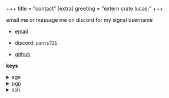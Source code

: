 +++
title = "contact"
[extra]
greeting = "extern crate lucas;"
+++

email me or message me on discord for my signal username
- [email](mailto:pants.inbox@gmail.com)
- discord: `pants721`

- [github](https://github.com/pants721)

**keys**

<details>
<summary>age</summary>

Make sure to include your own public age key in the message!

Either of these work.

```sh
age -r age1wjtxvkclphvnhqpgt82m7nhkjn9fw7cyrrguzddugshxw9q9hpjqf3e9kq message.txt > message.txt.age
```

```sh
curl https://pants721.github.io/lucasnewcomb.age | age -R - message.txt > message.txt.age
```
</details>

<details>
<summary>pgp</summary>

```sh
curl https://pants721.github.io/lucasnewcomb.pgp.asc | gpg --import
```

or

```
-----BEGIN PGP PUBLIC KEY BLOCK-----

mQGNBGX4kOUBDADb+O8KTTL32i/ctO2/cQ149vvEBZA8ZqCOgOjEKuRdSY+9apWH
tVDzmr7cBg3lX3yQVLPDxFlxhNgMxMcB8r3nFlu1+jk1LznVtU9D0WFEZ/HpWGQU
PnUuLgp7naNQYkDKFItIVlyk9VJU27W1N3t/cU2PM+grpe046S7R1f1o6xx4XAxt
9cFUPAnJDXvFd5zAu/2e3PDjx/UoSaQeW5ovTZyeSmft9/wUjGlG8b4uYGZR2z6u
YE14qaQTXE3w2d3e+jySLPPmQ6ZYAo9zXuZ1J+bvyrZlN7HXOYefE9Ms+cHs7+Nk
k5pKhAAnxxmAU+xiUa5OZaWZY9iuUM+nzNeq0sSVQPkaidt6EB8VrRlMYmGEehH1
cRH45D+Id6eWs2zh1sCfByxT1NnOYiARKY+zlE5iFU59ZePAlkEqW+U6IYQhoghp
i7HF96JEmVhY6eIPRiImOHmf0juCkpFVmvHY5oqXHcBf/jtZXLfh4dg2wqi+swxS
3uskMv5xG/r1kc0AEQEAAbQpTHVjYXMgTmV3Y29tYiA8bHVjYXNuZXdjb21iNzIx
QGdtYWlsLmNvbT6JAdcEEwEIAEEWIQSXqCqHQsQoXpgBD+zZH85uERjJWwUCZfiQ
5QIbAwUJEswDAAULCQgHAgIiAgYVCgkICwIEFgIDAQIeBwIXgAAKCRDZH85uERjJ
W0xzC/9nLSvnnj9+j9gHVJZ735ZlbVM2PDnOc98PM4kIhPuq8uZZk5MeVelbHmvG
BvJSb9zMVzRL9CjJmMyfMQHUnyv+2TZc7LqnBn2CMWkRjdiyolgO1aruiuxFZtSL
6Cg5QTDlS3uOtUYKi8+19uk8QCVBmpsHMMkwoAgGl9tGqzJNxS0X2MSOV7pW8fJe
jSESOdA+azYqHGQ8e33KddOX6YO7Wg8oBCt5nCGR+R+5uMdHEBziMI3FbB/Gxn67
Jvz6asUpDZ2pf93W+VyoDT2o2SYiWR6qpsWgyqopSS1xCRpwj2wVYWx3kwkmiG+7
KEwTE7xis50rhkt9lObLF3khRE6gCNH3vSKD30CFLAkcHPt4fgBuwtDBGNCbS1N/
ERwycoq116nPlaJXI6mD+HZfPpERT7zyCG5lodIQV4+mVjHj9I+Fwby1zPtIF3lu
NrIRVUD00stiIWb922PzfVaYXfKHVbLgrX+dEt+I4og7M4VomlYWEV4YSSLdC6zW
NTtuCPa5AY0EZfiQ5QEMAMSFCtMNQk3OwUc9DR7ba2qbWbvl/Ol4Pc8BvM4NeFBn
2IKG3SdUjU0FzCMHUsh5SKSQeG8hshOhgyheHkA5FfkieGjfO7TuE/gaE/OKmD5p
DVv0wpNrKQ1VDVc/IDV3wT/oKnQJweBkN8xqEXe0NetpYZOtYXs1c4gNm4zugHRW
MRlwPHpKixPubbVe7o9faBRJWguzWg6ul/qOGvtpe0UsLMI5cGqFGZFs2//Jw304
BdOUHcjLMS9QjUixzCpf5/yGhC+y/TLkmslfHljR5o4kKEmaB/ejQZJFBw+Wb3k6
zIvaB8UJq4sikudCWEp01THa26LxQ/SMtgdQLszDvQ98F2vSGghFiHiJgJuKdZGF
VKmoZnInZsnOamceFpCjf6GbmzTh7xTqzPEjZ3KgE6aa5MXaaPduwc/WB7gpFYZd
l81kEJQarDAFL3CLwNaibtAhKyXPcpKVnI6ycZ25SgiI9/emnSaDzaSd0LrfWgQi
2RExmVSEawcCTG88i2S39QARAQABiQG8BBgBCAAmFiEEl6gqh0LEKF6YAQ/s2R/O
bhEYyVsFAmX4kOUCGwwFCRLMAwAACgkQ2R/ObhEYyVvJ+QwAzpNb3qc01RvjB9zz
HGl7mFq05PIkvvtmY2gheH0q5Mjb1NqzD+Ejxuo0MWeV49RDvrtwXYwg2omInHJ/
rbVW4S+aaTgmsBUew9QHR1Gzu/R4JjhdvaijpJGaIkamN9sed/auYTeXC43aNBBP
wQoFkiMaJc0/TSWMPXcWR9EqyF04Qb7zeIbTr+3KUz9+0uq3N/C6weT6a4+JJCK3
24PLyaOfFNu70YFBi7x0zytkMJtG2vdX1wlTZBohT7cv4LW94DmH+tfHNvbiPXvs
ZD/cQh3Oy0XSQcSweb3uJXo4Cs0dBOwBUF9/q82rKOWb6kb5W4yRVsdUqn330Ao2
KMtRJ+JD889gt8hKO1KHHGnfn18JY1wKXWX4sOolRzolg9OK9xuhoEL8I0vxzMGr
f9KP+8gqLdO3QAxPXfYZHBRkZkThKmxuBWkv9zRrfLBjSMJvunFb7tg1unQm3qZL
jQ2Lwf+lMihnr9KpoOdpAo70/70Zn731kaCRigaSkEel/yLz
=rY/B
-----END PGP PUBLIC KEY BLOCK-----
```

</details>

<details>
<summary>ssh</summary>

any of these

<a href="/lucasnewcomb.ssh.pub">download</a>

```sh
curl https://pants721.github.io/lucasnewcomb.ssh.pub > lucasnewcomb.ssh.pub
```

```
ssh-ed25519 AAAAC3NzaC1lZDI1NTE5AAAAIFm3K2XjxmBkWCJd9dZd6SXFewF8L+5/bbxF0kG2pZPk lucasnewcomb721@gmail.com
```

</details>
